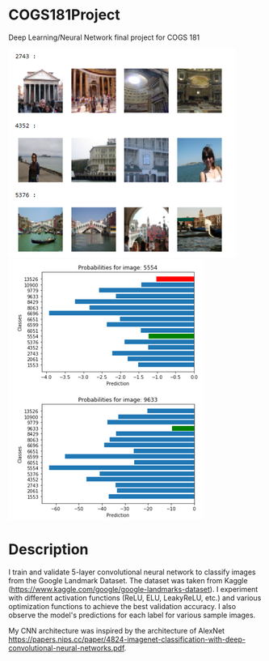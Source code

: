 # COGS181Project
Deep Learning/Neural Network final project for COGS 181

![Sample images](sampleimages.png) ![Sample predictions](samplepredictions.png)

# Description
I train and validate 5-layer convolutional neural network to classify images from the Google Landmark Dataset. The dataset was taken from Kaggle (https://www.kaggle.com/google/google-landmarks-dataset). I experiment with different activation functions (ReLU, ELU, LeakyReLU, etc.) and various optimization functions to achieve the best validation accuracy. I also observe the model's predictions for each label for various sample images.

My CNN architecture was inspired by the architecture of AlexNet https://papers.nips.cc/paper/4824-imagenet-classification-with-deep-convolutional-neural-networks.pdf.
